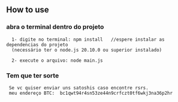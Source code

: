 ## How to use


### abra o terminal dentro do projeto
```
  1- digite no terminal: npm install   //espere instalar as dependencias do projeto
  (necessário ter o node.js 20.10.0 ou superior instalado)

  2- execute o arquivo: node main.js
```


### Tem que ter sorte
```
 Se vc quiser enviar uns satoshis caso encontre rsrs.
 meu endereço BTC:  bc1qwt94r4sn53ze44n9crfczt0tf6wkj3na36p2hr

```